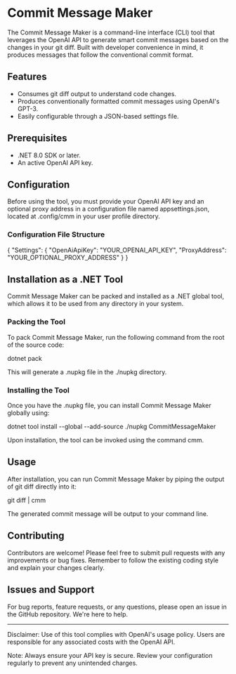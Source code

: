 # Commit Message Maker

The Commit Message Maker is a command-line interface (CLI) tool that leverages the OpenAI API to generate smart commit messages based on the changes in your git diff. Built with developer convenience in mind, it produces messages that follow the conventional commit format.

## Features

- Consumes git diff output to understand code changes.
- Produces conventionally formatted commit messages using OpenAI's GPT-3.
- Easily configurable through a JSON-based settings file.

## Prerequisites

- .NET 8.0 SDK or later.
- An active OpenAI API key.

## Configuration

Before using the tool, you must provide your OpenAI API key and an optional proxy address in a configuration file named appsettings.json, located at .config/cmm in your user profile directory.

### Configuration File Structure

{
"Settings": {
"OpenAiApiKey": "YOUR_OPENAI_API_KEY",
"ProxyAddress": "YOUR_OPTIONAL_PROXY_ADDRESS"
}
}


## Installation as a .NET Tool

Commit Message Maker can be packed and installed as a .NET global tool, which allows it to be used from any directory in your system.

### Packing the Tool

To pack Commit Message Maker, run the following command from the root of the source code:

dotnet pack


This will generate a .nupkg file in the ./nupkg directory.

### Installing the Tool

Once you have the .nupkg file, you can install Commit Message Maker globally using:

dotnet tool install --global --add-source ./nupkg CommitMessageMaker


Upon installation, the tool can be invoked using the command cmm.

## Usage

After installation, you can run Commit Message Maker by piping the output of git diff directly into it:

git diff | cmm


The generated commit message will be output to your command line.

## Contributing

Contributors are welcome! Please feel free to submit pull requests with any improvements or bug fixes. Remember to follow the existing coding style and explain your changes clearly.

## Issues and Support

For bug reports, feature requests, or any questions, please open an issue in the GitHub repository. We're here to help.

---

Disclaimer: Use of this tool complies with OpenAI's usage policy. Users are responsible for any associated costs with the OpenAI API.

Note: Always ensure your API key is secure. Review your configuration regularly to prevent any unintended charges.